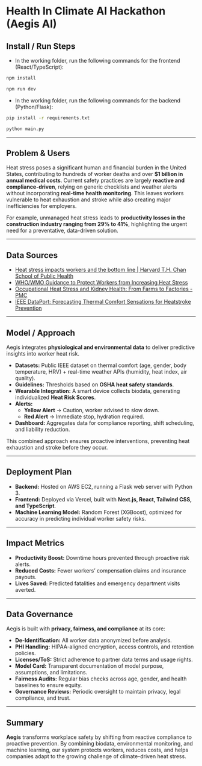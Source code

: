 # Health In Climate AI Hackathon (Aegis AI)

## Install / Run Steps
- In the working folder, run the following commands for the frontend (React/TypeScript): 

```bash
npm install
```
```bash
npm run dev
```

- In the working folder, run the following commands for the backend (Python/Flask): 

```bash
pip install -r requirements.txt
```
```bash
python main.py
```

---

## Problem & Users
Heat stress poses a significant human and financial burden in the United States, contributing to hundreds of worker deaths and over **$1 billion in annual medical costs**. Current safety practices are largely **reactive and compliance-driven**, relying on generic checklists and weather alerts without incorporating **real-time health monitoring**. This leaves workers vulnerable to heat exhaustion and stroke while also creating major inefficiencies for employers.  

For example, unmanaged heat stress leads to **productivity losses in the construction industry ranging from 29% to 41%**, highlighting the urgent need for a preventative, data-driven solution.  

---

## Data Sources
- [Heat stress impacts workers and the bottom line | Harvard T.H. Chan School of Public Health](https://www.hsph.harvard.edu/)  
- [WHO/WMO Guidance to Protect Workers from Increasing Heat Stress](https://www.who.int/news/item/22-08-2025-who-wmo-issue-new-report-and-guidance-to-protect-workers-from-increasing-heat-stress)  
- [Occupational Heat Stress and Kidney Health: From Farms to Factories - PMC](https://www.ncbi.nlm.nih.gov/pmc/)  
- [IEEE DataPort: Forecasting Thermal Comfort Sensations for Heatstroke Prevention](https://ieee-dataport.org/)  

---

## Model / Approach
Aegis integrates **physiological and environmental data** to deliver predictive insights into worker heat risk.  

- **Datasets:** Public IEEE dataset on thermal comfort (age, gender, body temperature, HRV) + real-time weather APIs (humidity, heat index, air quality).  
- **Guidelines:** Thresholds based on **OSHA heat safety standards**.  
- **Wearable Integration:** A smart device collects biodata, generating individualized **Heat Risk Scores**.  
- **Alerts:**  
  - **Yellow Alert** → Caution, worker advised to slow down.  
  - **Red Alert** → Immediate stop, hydration required.  
- **Dashboard:** Aggregates data for compliance reporting, shift scheduling, and liability reduction.  

This combined approach ensures proactive interventions, preventing heat exhaustion and stroke before they occur.  

---

## Deployment Plan
- **Backend:** Hosted on AWS EC2, running a Flask web server with Python 3.  
- **Frontend:** Deployed via Vercel, built with **Next.js, React, Tailwind CSS, and TypeScript**.  
- **Machine Learning Model:** Random Forest (XGBoost), optimized for accuracy in predicting individual worker safety risks.  

---

## Impact Metrics
- **Productivity Boost:** Downtime hours prevented through proactive risk alerts.  
- **Reduced Costs:** Fewer workers’ compensation claims and insurance payouts.  
- **Lives Saved:** Predicted fatalities and emergency department visits averted.  

---

## Data Governance
Aegis is built with **privacy, fairness, and compliance** at its core:  

- **De-Identification:** All worker data anonymized before analysis.  
- **PHI Handling:** HIPAA-aligned encryption, access controls, and retention policies.  
- **Licenses/ToS:** Strict adherence to partner data terms and usage rights.  
- **Model Card:** Transparent documentation of model purpose, assumptions, and limitations.  
- **Fairness Audits:** Regular bias checks across age, gender, and health baselines to ensure equity.  
- **Governance Reviews:** Periodic oversight to maintain privacy, legal compliance, and trust.  

---

## Summary
**Aegis** transforms workplace safety by shifting from reactive compliance to proactive prevention. By combining biodata, environmental monitoring, and machine learning, our system protects workers, reduces costs, and helps companies adapt to the growing challenge of climate-driven heat stress.  
